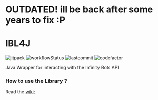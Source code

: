 # OUTDATED! ill be back after some years to fix :P

# IBL4J

![jitpack] ![workflowStatus] ![lastcommit] ![codefactor]<br>

Java Wrapper for interacting with the Infinity Bots API

### How to use the Library ?

Read the [wiki](https://github.com/Zone-Infinity/IBL4J/wiki);

[lastcommit]:https://img.shields.io/github/last-commit/Zone-Infinity/IBL4J?style=flat-square

[workflowStatus]:https://img.shields.io/github/workflow/status/Zone-Infinity/IBL4J/Java%20CI%20with%20Maven?style=flat-square

[jitpack]:https://img.shields.io/jitpack/v/github/Zone-Infinity/IBL4J?style=flat-square

[codefactor]:https://www.codefactor.io/repository/github/zone-infinity/ibl4j/badge?style=flat-square
